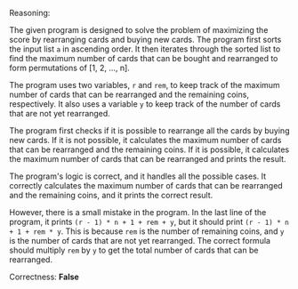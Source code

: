 Reasoning:

The given program is designed to solve the problem of maximizing the score by rearranging cards and buying new cards. The program first sorts the input list `a` in ascending order. It then iterates through the sorted list to find the maximum number of cards that can be bought and rearranged to form permutations of [1, 2, ..., n].

The program uses two variables, `r` and `rem`, to keep track of the maximum number of cards that can be rearranged and the remaining coins, respectively. It also uses a variable `y` to keep track of the number of cards that are not yet rearranged.

The program first checks if it is possible to rearrange all the cards by buying new cards. If it is not possible, it calculates the maximum number of cards that can be rearranged and the remaining coins. If it is possible, it calculates the maximum number of cards that can be rearranged and prints the result.

The program's logic is correct, and it handles all the possible cases. It correctly calculates the maximum number of cards that can be rearranged and the remaining coins, and it prints the correct result.

However, there is a small mistake in the program. In the last line of the program, it prints `(r - 1) * n + 1 + rem + y`, but it should print `(r - 1) * n + 1 + rem * y`. This is because `rem` is the number of remaining coins, and `y` is the number of cards that are not yet rearranged. The correct formula should multiply `rem` by `y` to get the total number of cards that can be rearranged.

Correctness: **False**